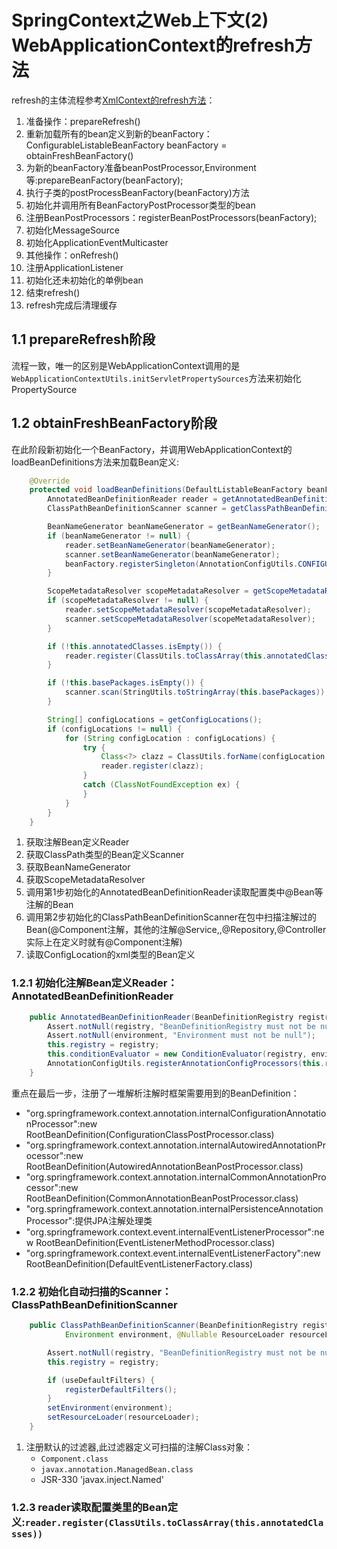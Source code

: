 # SpringContext之Web上下文(2) WebApplicationContext的refresh方法

refresh的主体流程参考[XmlContext的refresh方法](./XmlContext_2_refresh.md)：

1. 准备操作：prepareRefresh()
2. 重新加载所有的bean定义到新的beanFactory：ConfigurableListableBeanFactory beanFactory = obtainFreshBeanFactory()
3. 为新的beanFactory准备beanPostProcessor,Environment等:prepareBeanFactory(beanFactory);
4. 执行子类的postProcessBeanFactory(beanFactory)方法
5. 初始化并调用所有BeanFactoryPostProcessor类型的bean
6. 注册BeanPostProcessors：registerBeanPostProcessors(beanFactory);
7. 初始化MessageSource
8. 初始化ApplicationEventMulticaster
9. 其他操作：onRefresh()
10. 注册ApplicationListener
11. 初始化还未初始化的单例bean
12. 结束refresh()
13. refresh完成后清理缓存

## 1.1 prepareRefresh阶段

流程一致，唯一的区别是WebApplicationContext调用的是```WebApplicationContextUtils.initServletPropertySources```方法来初始化PropertySource

## 1.2 obtainFreshBeanFactory阶段

在此阶段新初始化一个BeanFactory，并调用WebApplicationContext的loadBeanDefinitions方法来加载Bean定义:

```java
    @Override
    protected void loadBeanDefinitions(DefaultListableBeanFactory beanFactory) {
        AnnotatedBeanDefinitionReader reader = getAnnotatedBeanDefinitionReader(beanFactory);
        ClassPathBeanDefinitionScanner scanner = getClassPathBeanDefinitionScanner(beanFactory);

        BeanNameGenerator beanNameGenerator = getBeanNameGenerator();
        if (beanNameGenerator != null) {
            reader.setBeanNameGenerator(beanNameGenerator);
            scanner.setBeanNameGenerator(beanNameGenerator);
            beanFactory.registerSingleton(AnnotationConfigUtils.CONFIGURATION_BEAN_NAME_GENERATOR, beanNameGenerator);
        }

        ScopeMetadataResolver scopeMetadataResolver = getScopeMetadataResolver();
        if (scopeMetadataResolver != null) {
            reader.setScopeMetadataResolver(scopeMetadataResolver);
            scanner.setScopeMetadataResolver(scopeMetadataResolver);
        }

        if (!this.annotatedClasses.isEmpty()) {
            reader.register(ClassUtils.toClassArray(this.annotatedClasses));
        }

        if (!this.basePackages.isEmpty()) {
            scanner.scan(StringUtils.toStringArray(this.basePackages));
        }

        String[] configLocations = getConfigLocations();
        if (configLocations != null) {
            for (String configLocation : configLocations) {
                try {
                    Class<?> clazz = ClassUtils.forName(configLocation, getClassLoader());
                    reader.register(clazz);
                }
                catch (ClassNotFoundException ex) {
                }
            }
        }
    }
```

1. 获取注解Bean定义Reader
2. 获取ClassPath类型的Bean定义Scanner
3. 获取BeanNameGenerator
4. 获取ScopeMetadataResolver
5. 调用第1步初始化的AnnotatedBeanDefinitionReader读取配置类中@Bean等注解的Bean
6. 调用第2步初始化的ClassPathBeanDefinitionScanner在包中扫描注解过的Bean(@Component注解，其他的注解@Service,,@Repository,@Controller实际上在定义时就有@Component注解)
7. 读取ConfigLocation的xml类型的Bean定义

### 1.2.1 初始化注解Bean定义Reader：AnnotatedBeanDefinitionReader

```java
    public AnnotatedBeanDefinitionReader(BeanDefinitionRegistry registry, Environment environment) {
        Assert.notNull(registry, "BeanDefinitionRegistry must not be null");
        Assert.notNull(environment, "Environment must not be null");
        this.registry = registry;
        this.conditionEvaluator = new ConditionEvaluator(registry, environment, null);
        AnnotationConfigUtils.registerAnnotationConfigProcessors(this.registry);
    }
```

重点在最后一步，注册了一堆解析注解时框架需要用到的BeanDefinition：

- "org.springframework.context.annotation.internalConfigurationAnnotationProcessor":new RootBeanDefinition(ConfigurationClassPostProcessor.class)
- "org.springframework.context.annotation.internalAutowiredAnnotationProcessor":new RootBeanDefinition(AutowiredAnnotationBeanPostProcessor.class)
- "org.springframework.context.annotation.internalCommonAnnotationProcessor":new RootBeanDefinition(CommonAnnotationBeanPostProcessor.class)
- "org.springframework.context.annotation.internalPersistenceAnnotationProcessor":提供JPA注解处理类
- "org.springframework.context.event.internalEventListenerProcessor":new RootBeanDefinition(EventListenerMethodProcessor.class)
- "org.springframework.context.event.internalEventListenerFactory":new RootBeanDefinition(DefaultEventListenerFactory.class)

### 1.2.2 初始化自动扫描的Scanner：ClassPathBeanDefinitionScanner

```java
    public ClassPathBeanDefinitionScanner(BeanDefinitionRegistry registry, boolean useDefaultFilters,
            Environment environment, @Nullable ResourceLoader resourceLoader) {

        Assert.notNull(registry, "BeanDefinitionRegistry must not be null");
        this.registry = registry;

        if (useDefaultFilters) {
            registerDefaultFilters();
        }
        setEnvironment(environment);
        setResourceLoader(resourceLoader);
    }
```

1. 注册默认的过滤器,此过滤器定义可扫描的注解Class对象：
    - ```Component.class```
    - ```javax.annotation.ManagedBean.class```
    - JSR-330 'javax.inject.Named'

### 1.2.3 reader读取配置类里的Bean定义:```reader.register(ClassUtils.toClassArray(this.annotatedClasses))```

 